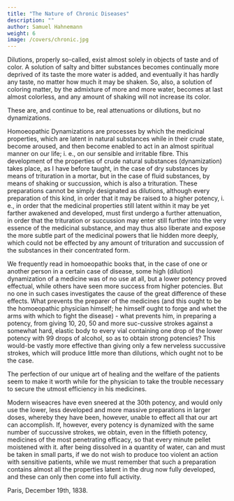 ```yaml
---
title: "The Nature of Chronic Diseases"
description: ""
author: Samuel Hahnemann
weight: 6
image: /covers/chronic.jpg
---
```



Dilutions, properly so-called, exist almost solely in objects of taste and of color. A solution of salty and bitter substances becomes continually more deprived of its taste the more water is added, and eventually it has hardly any taste, no matter how much it may be shaken. So, also, a solution of coloring matter, by the admixture of more and more water, becomes at last almost colorless, and any amount of shaking will not increase its color.

These are, and continue to be, real attenuations or dilutions, but no dynamizations.

Homoeopathic Dynamizations are processes by which the medicinal properties, which are latent in natural substances while in their crude state, become aroused, and then become enabled to act in an almost spiritual manner on our life; i. e., on our sensible and irritable fibre. This development of the properties of crude natural substances (dynamization) takes place, as I have before taught, in the case of dry substances by means of trituration in a mortar, but in the case of fluid substances, by means of shaking or succussion, which is also a trituration. These preparations cannot be simply designated as dilutions, although every preparation of this kind, in order that it may be raised to a higher potency, i. e., in order that the medicinal properties still latent within it may be yet farther awakened and developed, must first undergo a further attenuation, in order that the trituration or succussion may enter still further into the very essence of the medicinal substance, and may thus also liberate and expose the more subtle part of the medicinal powers that lie hidden more deeply, which could not be effected by any amount of trituration and succussion of the substances in their concentrated form.

We frequently read in homoeopathic books that, in the case of one or another person in a certain case of disease, some high (dilution) dynamization of a medicine was of no use at all, but a lower potency proved effectual, while others have seen more success from higher potencies. But no one in such cases investigates the cause of the great difference of these effects. What prevents the preparer of the medicines (and this ought to be the homoeopathic physician himself; he himself ought to forge and whet the arms with which to fight the disease) - what prevents him, in preparing a potency, from giving 10, 20, 50 and more suc-cussive strokes against a somewhat hard, elastic body to every vial containing one drop of the lower potency with 99 drops of alcohol, so as to obtain strong potencies? This would-be vastly more effective than giving only a few nerveless succussive strokes, which will produce little more than dilutions, which ought not to be the case.

The perfection of our unique art of healing and the welfare of the patients seem to make it worth while for the physician to take the trouble necessary to secure the utmost efficiency in his medicines.

Modern wiseacres have even sneered at the 30th potency, and would only use the lower, less developed and more massive preparations in larger doses, whereby they have been, however, unable to effect all that our art can accomplish. If, however, every potency is dynamized with the same number of succussive strokes, we obtain, even in the fiftieth potency, medicines of the most penetrating efficacy, so that every minute pellet moistened with it. after being dissolved in a quantity of water, can and must be taken in small parts, if we do not wish to produce too violent an action with sensitive patients, while we must remember that such a preparation contains almost all the properties latent in the drug now fully developed, and these can only then come into full activity.

Paris, December 19th, 1838.

